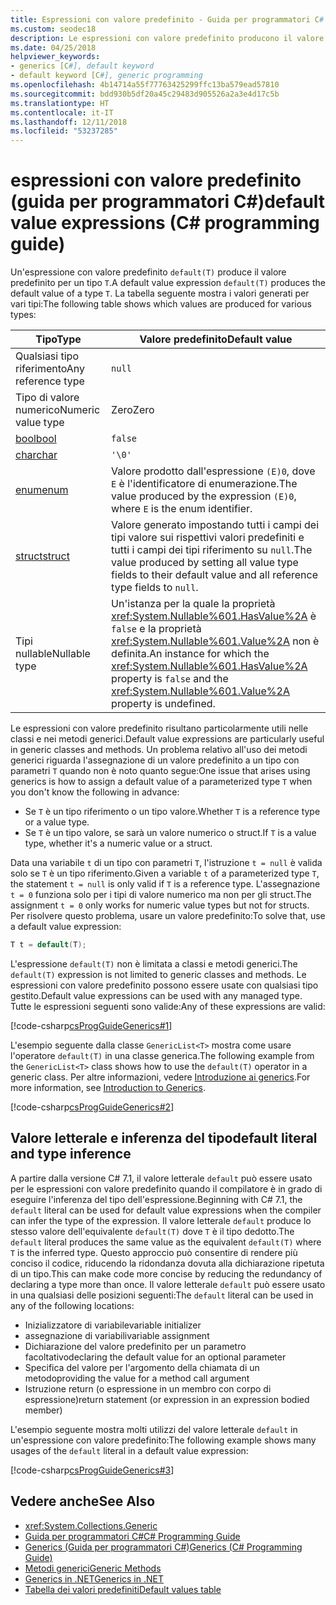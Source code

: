 ```yaml
---
title: Espressioni con valore predefinito - Guida per programmatori C#
ms.custom: seodec18
description: Le espressioni con valore predefinito producono il valore predefinito per qualsiasi tipo riferimento o tipo valore
ms.date: 04/25/2018
helpviewer_keywords:
- generics [C#], default keyword
- default keyword [C#], generic programming
ms.openlocfilehash: 4b14714a55f77763425299ffc13ba579ead57810
ms.sourcegitcommit: bdd930b5df20a45c29483d905526a2a3e4d17c5b
ms.translationtype: HT
ms.contentlocale: it-IT
ms.lasthandoff: 12/11/2018
ms.locfileid: "53237285"
---
```

# <a name="default-value-expressions-c-programming-guide"></a><span data-ttu-id="00877-103">espressioni con valore predefinito (guida per programmatori C#)</span><span class="sxs-lookup"><span data-stu-id="00877-103">default value expressions (C# programming guide)</span></span>

<span data-ttu-id="00877-104">Un'espressione con valore predefinito `default(T)` produce il valore predefinito per un tipo `T`.</span><span class="sxs-lookup"><span data-stu-id="00877-104">A default value expression `default(T)` produces the default value of a type `T`.</span></span> <span data-ttu-id="00877-105">La tabella seguente mostra i valori generati per vari tipi:</span><span class="sxs-lookup"><span data-stu-id="00877-105">The following table shows which values are produced for various types:</span></span>

|<span data-ttu-id="00877-106">Tipo</span><span class="sxs-lookup"><span data-stu-id="00877-106">Type</span></span>|<span data-ttu-id="00877-107">Valore predefinito</span><span class="sxs-lookup"><span data-stu-id="00877-107">Default value</span></span>|
|---------|---------|
|<span data-ttu-id="00877-108">Qualsiasi tipo riferimento</span><span class="sxs-lookup"><span data-stu-id="00877-108">Any reference type</span></span>|`null`|
|<span data-ttu-id="00877-109">Tipo di valore numerico</span><span class="sxs-lookup"><span data-stu-id="00877-109">Numeric value type</span></span>|<span data-ttu-id="00877-110">Zero</span><span class="sxs-lookup"><span data-stu-id="00877-110">Zero</span></span>|
|[<span data-ttu-id="00877-111">bool</span><span class="sxs-lookup"><span data-stu-id="00877-111">bool</span></span>](../../language-reference/keywords/bool.md)|`false`|
|[<span data-ttu-id="00877-112">char</span><span class="sxs-lookup"><span data-stu-id="00877-112">char</span></span>](../../language-reference/keywords/char.md)|`'\0'`|
|[<span data-ttu-id="00877-113">enum</span><span class="sxs-lookup"><span data-stu-id="00877-113">enum</span></span>](../../language-reference/keywords/enum.md)|<span data-ttu-id="00877-114">Valore prodotto dall'espressione `(E)0`, dove `E` è l'identificatore di enumerazione.</span><span class="sxs-lookup"><span data-stu-id="00877-114">The value produced by the expression `(E)0`, where `E` is the enum identifier.</span></span>|
|[<span data-ttu-id="00877-115">struct</span><span class="sxs-lookup"><span data-stu-id="00877-115">struct</span></span>](../../language-reference/keywords/struct.md)|<span data-ttu-id="00877-116">Valore generato impostando tutti i campi dei tipi valore sui rispettivi valori predefiniti e tutti i campi dei tipi riferimento su `null`.</span><span class="sxs-lookup"><span data-stu-id="00877-116">The value produced by setting all value type fields to their default value and all reference type fields to `null`.</span></span>|
|<span data-ttu-id="00877-117">Tipi nullable</span><span class="sxs-lookup"><span data-stu-id="00877-117">Nullable type</span></span>|<span data-ttu-id="00877-118">Un'istanza per la quale la proprietà <xref:System.Nullable%601.HasValue%2A> è `false` e la proprietà <xref:System.Nullable%601.Value%2A> non è definita.</span><span class="sxs-lookup"><span data-stu-id="00877-118">An instance for which the <xref:System.Nullable%601.HasValue%2A> property is `false` and the <xref:System.Nullable%601.Value%2A> property is undefined.</span></span>|

<span data-ttu-id="00877-119">Le espressioni con valore predefinito risultano particolarmente utili nelle classi e nei metodi generici.</span><span class="sxs-lookup"><span data-stu-id="00877-119">Default value expressions are particularly useful in generic classes and methods.</span></span> <span data-ttu-id="00877-120">Un problema relativo all'uso dei metodi generici riguarda l'assegnazione di un valore predefinito a un tipo con parametri `T` quando non è noto quanto segue:</span><span class="sxs-lookup"><span data-stu-id="00877-120">One issue that arises using generics is how to assign a default value of a parameterized type `T` when you don't know the following in advance:</span></span>

- <span data-ttu-id="00877-121">Se `T` è un tipo riferimento o un tipo valore.</span><span class="sxs-lookup"><span data-stu-id="00877-121">Whether `T` is a reference type or a value type.</span></span>
- <span data-ttu-id="00877-122">Se `T` è un tipo valore, se sarà un valore numerico o struct.</span><span class="sxs-lookup"><span data-stu-id="00877-122">If `T` is a value type, whether it's a numeric value or a struct.</span></span>

 <span data-ttu-id="00877-123">Data una variabile `t` di un tipo con parametri `T`, l'istruzione `t = null` è valida solo se `T` è un tipo riferimento.</span><span class="sxs-lookup"><span data-stu-id="00877-123">Given a variable `t` of a parameterized type `T`, the statement `t = null` is only valid if `T` is a reference type.</span></span> <span data-ttu-id="00877-124">L'assegnazione `t = 0` funziona solo per i tipi di valore numerico ma non per gli struct.</span><span class="sxs-lookup"><span data-stu-id="00877-124">The assignment `t = 0` only works for numeric value types but not for structs.</span></span> <span data-ttu-id="00877-125">Per risolvere questo problema, usare un valore predefinito:</span><span class="sxs-lookup"><span data-stu-id="00877-125">To solve that, use a default value expression:</span></span>

```csharp
T t = default(T);
```

<span data-ttu-id="00877-126">L'espressione `default(T)` non è limitata a classi e metodi generici.</span><span class="sxs-lookup"><span data-stu-id="00877-126">The `default(T)` expression is not limited to generic classes and methods.</span></span> <span data-ttu-id="00877-127">Le espressioni con valore predefinito possono essere usate con qualsiasi tipo gestito.</span><span class="sxs-lookup"><span data-stu-id="00877-127">Default value expressions can be used with any managed type.</span></span> <span data-ttu-id="00877-128">Tutte le espressioni seguenti sono valide:</span><span class="sxs-lookup"><span data-stu-id="00877-128">Any of these expressions are valid:</span></span>

 [!code-csharp[csProgGuideGenerics#1](../../../../samples/snippets/csharp/programming-guide/statements-expressions-operators/default-value-expressions.cs)]

 <span data-ttu-id="00877-129">L'esempio seguente dalla classe `GenericList<T>` mostra come usare l'operatore `default(T)` in una classe generica.</span><span class="sxs-lookup"><span data-stu-id="00877-129">The following example from the `GenericList<T>` class shows how to use the `default(T)` operator in a generic class.</span></span> <span data-ttu-id="00877-130">Per altre informazioni, vedere [Introduzione ai generics](../generics/introduction-to-generics.md).</span><span class="sxs-lookup"><span data-stu-id="00877-130">For more information, see [Introduction to Generics](../generics/introduction-to-generics.md).</span></span>

 [!code-csharp[csProgGuideGenerics#2](../../../../samples/snippets/csharp/VS_Snippets_VBCSharp/csProgGuideGenerics/CS/Generics.cs#Snippet41)]

## <a name="default-literal-and-type-inference"></a><span data-ttu-id="00877-131">Valore letterale e inferenza del tipo</span><span class="sxs-lookup"><span data-stu-id="00877-131">default literal and type inference</span></span>

<span data-ttu-id="00877-132">A partire dalla versione C# 7.1, il valore letterale `default` può essere usato per le espressioni con valore predefinito quando il compilatore è in grado di eseguire l'inferenza del tipo dell'espressione.</span><span class="sxs-lookup"><span data-stu-id="00877-132">Beginning with C# 7.1, the `default` literal can be used for default value expressions when the compiler can infer the type of the expression.</span></span> <span data-ttu-id="00877-133">Il valore letterale `default` produce lo stesso valore dell'equivalente `default(T)` dove `T` è il tipo dedotto.</span><span class="sxs-lookup"><span data-stu-id="00877-133">The `default` literal produces the same value as the equivalent `default(T)` where `T` is the inferred type.</span></span> <span data-ttu-id="00877-134">Questo approccio può consentire di rendere più conciso il codice, riducendo la ridondanza dovuta alla dichiarazione ripetuta di un tipo.</span><span class="sxs-lookup"><span data-stu-id="00877-134">This can make code more concise by reducing the redundancy of declaring a type more than once.</span></span> <span data-ttu-id="00877-135">Il valore letterale `default` può essere usato in una qualsiasi delle posizioni seguenti:</span><span class="sxs-lookup"><span data-stu-id="00877-135">The `default` literal can be used in any of the following locations:</span></span>

- <span data-ttu-id="00877-136">Inizializzatore di variabile</span><span class="sxs-lookup"><span data-stu-id="00877-136">variable initializer</span></span>
- <span data-ttu-id="00877-137">assegnazione di variabili</span><span class="sxs-lookup"><span data-stu-id="00877-137">variable assignment</span></span>
- <span data-ttu-id="00877-138">Dichiarazione del valore predefinito per un parametro facoltativo</span><span class="sxs-lookup"><span data-stu-id="00877-138">declaring the default value for an optional parameter</span></span>
- <span data-ttu-id="00877-139">Specifica del valore per l'argomento della chiamata di un metodo</span><span class="sxs-lookup"><span data-stu-id="00877-139">providing the value for a method call argument</span></span>
- <span data-ttu-id="00877-140">Istruzione return (o espressione in un membro con corpo di espressione)</span><span class="sxs-lookup"><span data-stu-id="00877-140">return statement (or expression in an expression bodied member)</span></span>

<span data-ttu-id="00877-141">L'esempio seguente mostra molti utilizzi del valore letterale `default` in un'espressione con valore predefinito:</span><span class="sxs-lookup"><span data-stu-id="00877-141">The following example shows many usages of the `default` literal in a default value expression:</span></span>

[!code-csharp[csProgGuideGenerics#3](../../../../samples/snippets/csharp/programming-guide/statements-expressions-operators/default-literal.cs)]

## <a name="see-also"></a><span data-ttu-id="00877-142">Vedere anche</span><span class="sxs-lookup"><span data-stu-id="00877-142">See Also</span></span>

- <xref:System.Collections.Generic>  
- [<span data-ttu-id="00877-143">Guida per programmatori C#</span><span class="sxs-lookup"><span data-stu-id="00877-143">C# Programming Guide</span></span>](../index.md)  
- [<span data-ttu-id="00877-144">Generics (Guida per programmatori C#)</span><span class="sxs-lookup"><span data-stu-id="00877-144">Generics (C# Programming Guide)</span></span>](../generics/index.md)  
- [<span data-ttu-id="00877-145">Metodi generici</span><span class="sxs-lookup"><span data-stu-id="00877-145">Generic Methods</span></span>](../generics/generic-methods.md)  
- [<span data-ttu-id="00877-146">Generics in .NET</span><span class="sxs-lookup"><span data-stu-id="00877-146">Generics in .NET</span></span>](~/docs/standard/generics/index.md)  
- [<span data-ttu-id="00877-147">Tabella dei valori predefiniti</span><span class="sxs-lookup"><span data-stu-id="00877-147">Default values table</span></span>](../../language-reference/keywords/default-values-table.md)
